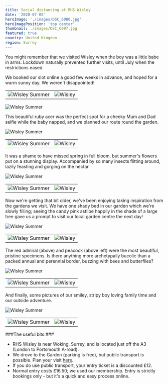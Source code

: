 ```yaml
---
title: Social distancing at RHS Wisley
date: '2020-07-05'
heroImage: './images/DSC_6080.jpg'
heroImagePosition: 'top center'
thumbnail: ./images/DSC_6097.jpg
featured: true
country: United Kingdom
region: Surrey
---
```


You might remember that we visited Wisley when the boy was a little babe in arms. Lockdown naturally prevented further visits, until July when the restrictions eased.

We booked our slot online a good few weeks in advance, and hoped for a warm sunny day. We weren't disappointed!

|                                                    |                                             |
| -------------------------------------------------- | ------------------------------------------- |
| ![Wisley Summer](./images/IMG_20200705_124506.jpg) | ![Wisley](./images/IMG_20200705_124719.jpg) |

![Wisley Summer](./images/IMG_20200705_124552.jpg)

This beautiful ruby acer was the perfect spot for a cheeky Mum and Dad selfie while the baby napped, and we planned our route round the garden.

![Wisley Summer](./images/DSC_6080.jpg)

|                                                    |                                  |
| -------------------------------------------------- | -------------------------------- |
| ![Wisley Summer](./images/IMG_20200705_125410.jpg) | ![Wisley](./images/DSC_6073.jpg) |

It was a shame to have missed spring in full bloom, but summer's flowers put on a stunning display. Accompanied by so many insects flitting around, lazily feasting and gorging on the nectar.

![Wisley Summer](./images/DSC_6057.jpg)

|                                         |                                  |
| --------------------------------------- | -------------------------------- |
| ![Wisley Summer](./images/DSC_6059.jpg) | ![Wisley](./images/DSC_6067.jpg) |

Now we're getting that bit older, we've been enjoying taking inspiration from the gardens we visit. We have one shady bed in our garden which we're slowly filling; seeing the candy pink astilbe happily in the shade of a large tree gave us a prompt to visit our local garden centre the next day!

![Wisley Summer](./images/DSC_6083.jpg)

|                                         |                                  |
| --------------------------------------- | -------------------------------- |
| ![Wisley Summer](./images/DSC_6097.jpg) | ![Wisley](./images/DSC_6128.jpg) |

The red admiral (above) and peacock (above left) were the most beautiful, pristine specimens. Is there anything more archetypally bucolic than a packed annual and perennial border, buzzing with bees and butterflies?

![Wisley Summer](./images/DSC_6131.jpg)

|                                                      |                                  |
| ---------------------------------------------------- | -------------------------------- |
| ![Wisley Summer](./images/MVIMG_20200705_142438.jpg) | ![Wisley](./images/DSC_6171.jpg) |

And finally, some pictures of our smiley, stripy boy loving family time and our outside adventure.

![Wisley Summer](./images/DSC_6178.jpg)

|                                         |                                  |
| --------------------------------------- | -------------------------------- |
| ![Wisley Summer](./images/DSC_6199.jpg) | ![Wisley](./images/DSC_6185.jpg) |

###The useful bits:###

- RHS Wisley is near Woking, Surrey, and is located just off the A3 (London to Portsmouth A-road).
- We drove to the Garden (parking is free), but public transport is possible. Plan your visit [here](https://www.rhs.org.uk/gardens/wisley/Plan-your-visit).
- If you do use public transport, your entry ticket is a discounted £12.
- Normal entry costs £16.50; we used our membership. Entry is strictly bookings only - but it's a quick and easy process online.
